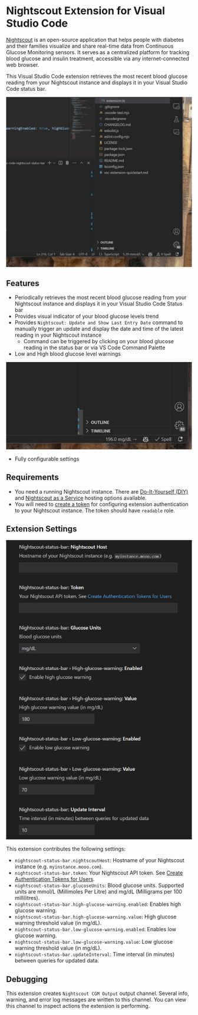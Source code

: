 # Nightscout Extension for Visual Studio Code

[Nightscout](https://nightscout.github.io/) is an open-source application that helps people with diabetes and their families visualize and share real-time data from Continuous Glucose Monitoring sensors. It serves as a centralized platform for tracking blood glucose and insulin treatment, accessible via any internet-connected web browser.

This Visual Studio Code extension retrieves the most recent blood glucose reading from your Nightscout instance and displays it in your Visual Studio Code status bar.

![Nightscout Extension for Visual Studio Code](https://raw.githubusercontent.com/borkod/vs-code-nightscout-status-bar/main/images/nightscout-vs-code.gif)

## Features

- Periodically retrieves the most recent blood glucose reading from your Nightscout instance and displays it in your Visual Studio Code Status bar
- Provides visual indicator of your blood glucose levels trend
- Provides `Nightscout: Update and Show Last Entry Date` command to manually trigger an update and display the date and time of the latest reading in your Nightscout instance
  - Command can be triggered by clicking on your blood glucose reading in the status bar or via VS Code Command Palette
- Low and High blood glucose level warnings

![Nightscout Extension Warning](https://raw.githubusercontent.com/borkod/vs-code-nightscout-status-bar/main/images/nightscout-warning.gif)

- Fully configurable settings

## Requirements

- You need a running Nightscout instance. There are [Do-It-Yourself (DIY)](https://nightscout.github.io/nightscout/new_user/) and [Nightscout as a Service](https://nightscout.github.io/#nightscout-as-a-service) hosting options available.
- You will need to [create a token](https://nightscout.github.io/nightscout/security/#create-authentication-tokens-for-users) for configuring extension authentication to your Nightscout instance. The token should have `readable` role.

## Extension Settings

![Nightscout Extension Settings](https://raw.githubusercontent.com/borkod/vs-code-nightscout-status-bar/main/images/nightscout-settings.png)

This extension contributes the following settings:

- `nightscout-status-bar.nightscoutHost`: Hostname of your Nightscout instance (e.g. `myinstance.mooo.com`).
- `nightscout-status-bar.token`: Your Nightscout API token. See [Create Authentication Tokens for Users](https://nightscout.github.io/nightscout/security/#create-authentication-tokens-for-users).
- `nightscout-status-bar.glucoseUnits`: Blood glucose units. Supported units are mmol/L (Millimoles Per Litre) and mg/dL (Milligrams per 100 millilitres).
- `nightscout-status-bar.high-glucose-warning.enabled`: Enables high glucose warning.
- `nightscout-status-bar.high-glucose-warning.value`: High glucose warning threshold value (in mg/dL).
- `nightscout-status-bar.low-glucose-warning.enabled`: Enables low glucose warning.
- `nightscout-status-bar.low-glucose-warning.value`: Low glucose warning threshold value (in mg/dL).
- `nightscout-status-bar.updateInterval`: Time interval (in minutes) between queries for updated data.

## Debugging

This extension creates `Nightscout CGM Output` output channel. Several info, warning, and error log messages are written to this channel. You can view this channel to inspect actions the extension is performing.

